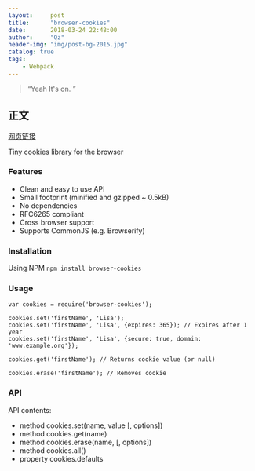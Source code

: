 ```yaml
---
layout:     post
title:      "browser-cookies"
date:       2018-03-24 22:48:00
author:     "Qz"
header-img: "img/post-bg-2015.jpg"
catalog: true
tags:
    - Webpack
---
```


> “Yeah It's on. ”


## 正文
[网页链接](https://www.npmjs.com/package/browser-cookies)


Tiny cookies library for the browser

### Features
* Clean and easy to use API
* Small footprint (minified and gzipped ~ 0.5kB)
* No dependencies
* RFC6265 compliant
* Cross browser support
* Supports CommonJS (e.g. Browserify)


### Installation
Using NPM
`npm install browser-cookies`


### Usage
```
var cookies = require('browser-cookies');
 
cookies.set('firstName', 'Lisa');
cookies.set('firstName', 'Lisa', {expires: 365}); // Expires after 1 year
cookies.set('firstName', 'Lisa', {secure: true, domain: 'www.example.org'});
 
cookies.get('firstName'); // Returns cookie value (or null)
 
cookies.erase('firstName'); // Removes cookie
```


### API
API contents:
* method cookies.set(name, value [, options])
* method cookies.get(name)
* method cookies.erase(name, [, options])
* method cookies.all()
* property cookies.defaults





